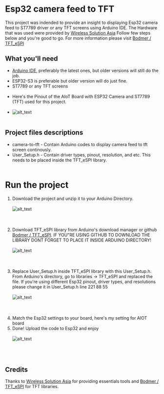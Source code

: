 # Esp32 camera feed to TFT
This project was indended to provide an insight to displaying Esp32 camera feed to ST7789 driver or any TFT screens using Arduino IDE. The Hardware that was used were provided by [Wireless Solution Asia](https://wirelesssolution.asia/) Follow few steps below and you're good to go. For more information please visit [Bodmer / TFT_eSPI](https://github.com/Bodmer/TFT_eSPI/blob/master/README.md)
## What you'll need
- [Arduino IDE](https://www.arduino.cc/en/software), preferably the latest ones, but older versions will still do the job.
- ESP32-S3 is preferable but older version will do just fine.
- ST7789 or any TFT screens <br/> <br/>
- Here's the Pinout of the AIoT Board with ESP32 Camera and ST7789 (TFT) used for this project. <br/> <br/>
- ![alt_text](/images_for_readme/pinout.PNG)
 <br/> <br/>
## Project files descriptions
- camera-to-tft - Contain Arduino codes to display camera feed to tft screen continously.
- User_Setup.h - Contain driver types, pinout, resolution, and etc. This needs to be placed inside the TFT_eSPI library.  <br/> <br/>
 # Run the project
1. Download the project and unzip it to your Arduino Directory. <br/> <br/>
![alt_text](/images_for_readme/pinout.PNG)
 <br/> <br/> <br/> <br/>
2. Download TFT_eSPI library from Arduino's download manager or github [Bodmer / TFT_eSPI](https://github.com/Bodmer/TFT_eSPI/blob/master/README.md). IF YOU"RE USING GITHUB TO DOWNLOAD THE LIBRARY DONT FORGET TO PLACE IT INSIDE ARDUINO DIRECTORY!<br/> <br/>
![alt_text](/images_for_readme/pinout.PNG)
 <br/> <br/> <br/> <br/>
3. Replace User_Setup.h inside TFT_eSPI library with this User_Setup.h. From Arduino's directory, go to libraries -> TFT_eSPI and replaced the file.
If you're using different Esp32 pinout, driver types, and resolutions please change it in User_Setup.h line 221 88 55  <br/> <br/>
![alt_text](/images_for_readme/pinout.PNG)
 <br/> <br/> <br/> <br/>
4. Match the Esp32 settings to your board, here's my setting for AIOT board
5. Done! Upload the code to Esp32 and enjoy  <br/> <br/>
![alt_text](/images_for_readme/pinout.PNG)
 <br/> <br/> <br/> <br/>
## Credits
Thanks to [Wireless Solution Asia](https://wirelesssolution.asia/) for providing essentials tools and [Bodmer / TFT_eSPI](https://github.com/Bodmer/TFT_eSPI/blob/master/README.md) for TFT libraries.
